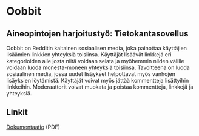 # Oobbit

## Aineopintojen harjoitustyö: Tietokantasovellus

Oobbit on Redditin kaltainen sosiaalisen media, joka painottaa käyttäjien lisäämien linkkien yhteyksiä toisiinsa. Käyttäjät lisäävät linkkejä eri kategorioiden alle josta niitä voidaan selata ja myöhemmin niiden välille voidaan luoda monesta-moneen yhteyksiä toisiinsa. Tavoitteena on luoda sosiaalinen media, jossa uudet lisäykset helpottavat myös vanhojen lisäyksien löytämistä. Käyttäjät voivat myös jättää kommentteja lisättyihin linkkeihin. Moderaattorit voivat muokata ja poistaa kommentteja, linkkejä ja yhteyksiä.

## Linkit

[Dokumentaatio](/blob/master/docs/dokumentaatio.pdf) (PDF)
